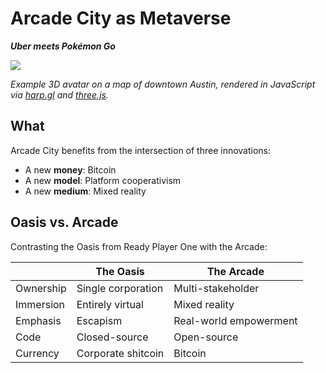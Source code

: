 # Arcade City as Metaverse

**_Uber meets Pokémon Go_**

![](https://i.ibb.co/3s0mYRg/jane.png)

_Example 3D avatar on a map of downtown Austin, rendered in JavaScript via [harp.gl](https://www.harp.gl/) and [three.js](https://threejs.org/)._

## What

Arcade City benefits from the intersection of three innovations:

- A new **money**: Bitcoin
- A new **model**: Platform cooperativism
- A new **medium**: Mixed reality

## Oasis vs. Arcade

Contrasting the Oasis from Ready Player One with the Arcade:

|           | The Oasis          | The Arcade             |
| --------- | ------------------ | ---------------------- |
| Ownership | Single corporation | Multi-stakeholder      |
| Immersion | Entirely virtual   | Mixed reality          |
| Emphasis  | Escapism           | Real-world empowerment |
| Code      | Closed-source      | Open-source            |
| Currency  | Corporate shitcoin | Bitcoin                |
